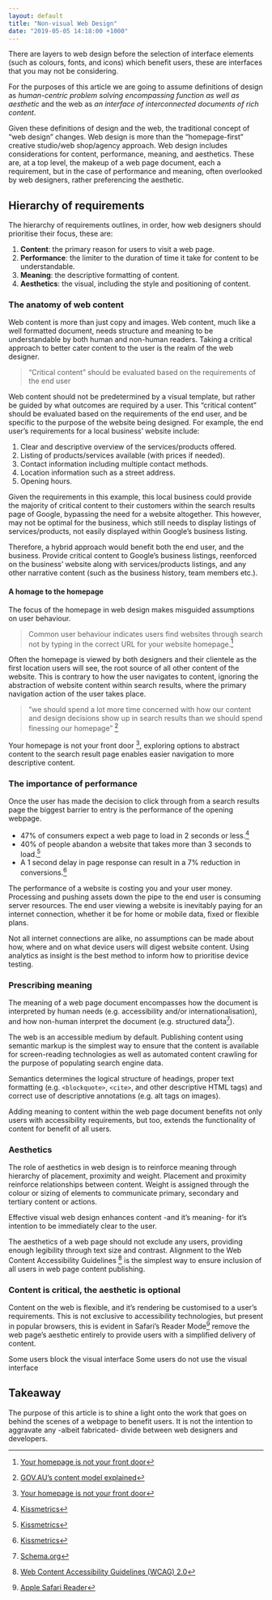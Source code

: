 ```yaml
---
layout: default
title: "Non-visual Web Design"
date: "2019-05-05 14:18:00 +1000"
---
```


There are layers to web design before the selection of interface elements (such as colours, fonts, and icons) which benefit users, these are interfaces that you may not be considering.

For the purposes of this article we are going to assume definitions of design as *human-centric problem solving encompassing function as well as aesthetic* and the web as *an interface of interconnected documents of rich content*.

Given these definitions of design and the web, the traditional concept of “web design” changes. Web design is more than the “homepage-first” creative studio/web shop/agency approach. Web design includes considerations for content, performance, meaning, and aesthetics. These are, at a top level, the makeup of a web page document, each a requirement, but in the case of performance and meaning, often overlooked by web designers, rather preferencing the aesthetic.

## Hierarchy of requirements

The hierarchy of requirements outlines, in order, how web designers should prioritise their focus, these are:

1. **Content**: the primary reason for users to visit a web page.
2. **Performance**: the limiter to the duration of time it take for content to be understandable.
3. **Meaning**: the descriptive formatting of content.
4. **Aesthetics**: the visual, including the style and positioning of content.

### The anatomy of web content

Web content is more than just copy and images. Web content, much like a well formatted document, needs structure and meaning to be understandable by both human and non-human readers. Taking a critical approach to better cater content to the user is the realm of the web designer.

> “Critical content” should be evaluated based on the requirements of the end user

Web content should not be predetermined by a visual template, but rather be guided by what outcomes are required by a user. This “critical content” should be evaluated based on the requirements of the end user, and be specific to the purpose of the website being designed. For example, the end user’s requirements for a local business’ website include:

1. Clear and descriptive overview of the services/products offered.
2. Listing of products/services available (with prices if needed).
3. Contact information including multiple contact methods.
4. Location information such as a street address.
5. Opening hours.

Given the requirements in this example, this local business could provide the majority of critical content to their customers within the search results page of Google, bypassing the need for a website altogether. This however, may not be optimal for the business, which still needs to display listings of services/products, not easily displayed within Google’s business listing.

Therefore, a hybrid approach would benefit both the end user, and the business. Provide critical content to Google’s business listings, reenforced on the business’ website along with services/products listings, and any other narrative content (such as the business history, team members etc.).

#### A homage to the homepage

The focus of the homepage in web design makes misguided assumptions on user behaviour.

> Common user behaviour indicates users find websites through search not by typing in the correct URL for your website homepage.[^dto-homepage]

Often the homepage is viewed by both designers and their clientele as the first location users will see, the root source of all other content of the website. This is contrary to how the user navigates to content, ignoring the abstraction of website content within search results, where the primary navigation action of the user takes place.

> ”we should spend a lot more time concerned with how our content and design decisions show up in search results than we should spend finessing our homepage” [^dto-google]

Your homepage is not your front door [^dto-homepage], exploring options to abstract content to the search result page enables easier navigation to more descriptive content.

### The importance of performance

Once the user has made the decision to click through from a search results page the biggest barrier to entry is the performance of the opening webpage.

- 47% of consumers expect a web page to load in 2 seconds or less.[^kissmetrics]
- 40% of people abandon a website that takes more than 3 seconds to load.[^kissmetrics]
- A 1 second delay in page response can result in a 7% reduction in conversions.[^kissmetrics]

The performance of a website is costing you and your user money. Processing and pushing assets down the pipe to the end user is consuming server resources. The end user viewing a website is inevitably paying for an internet connection, whether it be for home or mobile data, fixed or flexible plans.

Not all internet connections are alike, no assumptions can be made about how, where and on what device users will digest website content. Using analytics as insight is the best method to inform how to prioritise device testing.

### Prescribing meaning

The meaning of a web page document encompasses how the document is interpreted by human needs (e.g. accessibility and/or internationalisation), and how non-human interpret the document (e.g. structured data[^schema]). 

The web is an accessible medium by default. Publishing content using semantic markup is the simplest way to ensure that the content is available for screen-reading technologies as well as automated content crawling for the purpose of populating search engine data.

Semantics determines the logical structure of headings, proper text formatting (e.g. `<blockquote>`, `<cite>`, and other descriptive HTML tags) and correct use of descriptive annotations (e.g. alt tags on images).

Adding meaning to content within the web page document benefits not only users with accessibility requirements, but too, extends the functionality of content for benefit of all users.

### Aesthetics

The role of aesthetics in web design is to reinforce meaning through hierarchy of placement, proximity and weight. Placement and proximity reinforce relationships between content. Weight is assigned through the colour or sizing of elements to communicate primary, secondary and tertiary content or actions.

Effective visual web design enhances content -and it’s meaning- for it’s intention to be immediately clear to the user.

The aesthetics of a web page should not exclude any users, providing enough legibility through text size and contrast. Alignment to the Web Content Accessibility Guidelines [^WCAG] is the simplest way to ensure inclusion of all users in web page content publishing.

### Content is critical, the aesthetic is optional

Content on the web is flexible, and it’s rendering be customised to a user’s requirements. This is not exclusive to accessibility technologies, but present in popular browsers, this is evident in Safari’s Reader Mode[^safari] remove the web page’s aesthetic entirely to provide users with a simplified delivery of content.

Some users block the visual interface
Some users do not use the visual interface

## Takeaway

The purpose of this article is to shine a light onto the work that goes on behind the scenes of a webpage to benefit users. It is not the intention to aggravate any -albeit fabricated- divide between web designers and developers.

[^dto-google]: [GOV.AU’s content model explained](https://www.dto.gov.au/blog/gov-au-content-model-explained/)
[^dto-homepage]: [Your homepage is not your front door](https://www.dto.gov.au/blog/your-homepage-is-not-your-front-door/)
[^kissmetrics]: [Kissmetrics](https://blog.kissmetrics.com/loading-time/)
[^schema]: [Schema.org](http://schema.org/)
[^WCAG]: [Web Content Accessibility Guidelines (WCAG) 2.0](http://www.w3.org/TR/WCAG20/)
[^safari]: [Apple Safari Reader](http://apple.com/safari/)
